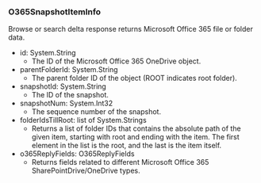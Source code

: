 ### O365SnapshotItemInfo
Browse or search delta response returns Microsoft Office 365 file or folder data.

- id: System.String
  - The ID of the Microsoft Office 365 OneDrive object.
- parentFolderId: System.String
  - The parent folder ID of the object (ROOT indicates root folder).
- snapshotId: System.String
  - The ID of the snapshot.
- snapshotNum: System.Int32
  - The sequence number of the snapshot.
- folderIdsTillRoot: list of System.Strings
  - Returns a list of folder IDs that contains the absolute path of the given item, starting with root and ending with the item. The first element in the list is the root, and the last is the item itself.
- o365ReplyFields: O365ReplyFields
  - Returns fields related to different Microsoft Office 365 SharePointDrive/OneDrive types.
